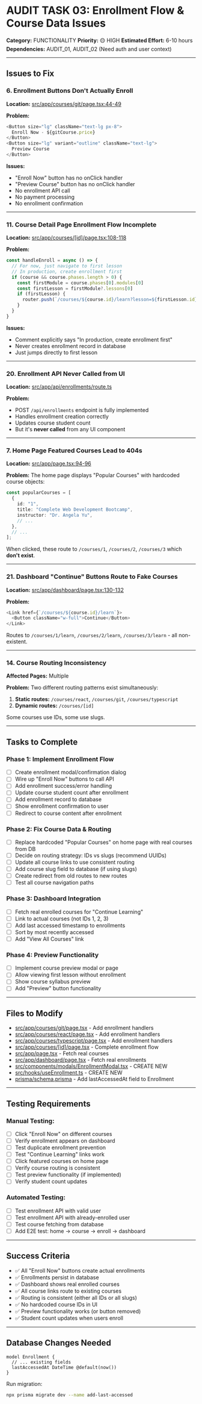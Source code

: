 # AUDIT TASK 03: Enrollment Flow & Course Data Issues

**Category:** FUNCTIONALITY
**Priority:** 🟡 HIGH
**Estimated Effort:** 6-10 hours
**Dependencies:** AUDIT_01, AUDIT_02 (Need auth and user context)

---

## Issues to Fix

### 6. Enrollment Buttons Don't Actually Enroll

**Location:** [src/app/courses/git/page.tsx:44-49](src/app/courses/git/page.tsx#L44-L49)

**Problem:**
```typescript
<Button size="lg" className="text-lg px-8">
  Enroll Now - ${gitCourse.price}
</Button>
<Button size="lg" variant="outline" className="text-lg">
  Preview Course
</Button>
```

**Issues:**
- "Enroll Now" button has no onClick handler
- "Preview Course" button has no onClick handler
- No enrollment API call
- No payment processing
- No enrollment confirmation

---

### 11. Course Detail Page Enrollment Flow Incomplete

**Location:** [src/app/courses/[id]/page.tsx:108-118](src/app/courses/[id]/page.tsx#L108-L118)

**Problem:**
```typescript
const handleEnroll = async () => {
  // For now, just navigate to first lesson
  // In production, create enrollment first
  if (course && course.phases.length > 0) {
    const firstModule = course.phases[0].modules[0]
    const firstLesson = firstModule?.lessons[0]
    if (firstLesson) {
      router.push(`/courses/${course.id}/learn?lesson=${firstLesson.id}`)
    }
  }
}
```

**Issues:**
- Comment explicitly says "In production, create enrollment first"
- Never creates enrollment record in database
- Just jumps directly to first lesson

---

### 20. Enrollment API Never Called from UI

**Location:** [src/app/api/enrollments/route.ts](src/app/api/enrollments/route.ts)

**Problem:**
- POST `/api/enrollments` endpoint is fully implemented
- Handles enrollment creation correctly
- Updates course student count
- But it's **never called** from any UI component

---

### 7. Home Page Featured Courses Lead to 404s

**Location:** [src/app/page.tsx:94-96](src/app/page.tsx#L94-L96)

**Problem:**
The home page displays "Popular Courses" with hardcoded course objects:

```typescript
const popularCourses = [
  {
    id: "1",
    title: "Complete Web Development Bootcamp",
    instructor: "Dr. Angela Yu",
    // ...
  },
  // ...
];
```

When clicked, these route to `/courses/1`, `/courses/2`, `/courses/3` which **don't exist**.

---

### 21. Dashboard "Continue" Buttons Route to Fake Courses

**Location:** [src/app/dashboard/page.tsx:130-132](src/app/dashboard/page.tsx#L130-L132)

**Problem:**
```typescript
<Link href={`/courses/${course.id}/learn`}>
  <Button className="w-full">Continue</Button>
</Link>
```

Routes to `/courses/1/learn`, `/courses/2/learn`, `/courses/3/learn` - all non-existent.

---

### 14. Course Routing Inconsistency

**Affected Pages:** Multiple

**Problem:**
Two different routing patterns exist simultaneously:

1. **Static routes:** `/courses/react`, `/courses/git`, `/courses/typescript`
2. **Dynamic routes:** `/courses/[id]`

Some courses use IDs, some use slugs.

---

## Tasks to Complete

### Phase 1: Implement Enrollment Flow
- [ ] Create enrollment modal/confirmation dialog
- [ ] Wire up "Enroll Now" buttons to call API
- [ ] Add enrollment success/error handling
- [ ] Update course student count after enrollment
- [ ] Add enrollment record to database
- [ ] Show enrollment confirmation to user
- [ ] Redirect to course content after enrollment

### Phase 2: Fix Course Data & Routing
- [ ] Replace hardcoded "Popular Courses" on home page with real courses from DB
- [ ] Decide on routing strategy: IDs vs slugs (recommend UUIDs)
- [ ] Update all course links to use consistent routing
- [ ] Add course slug field to database (if using slugs)
- [ ] Create redirect from old routes to new routes
- [ ] Test all course navigation paths

### Phase 3: Dashboard Integration
- [ ] Fetch real enrolled courses for "Continue Learning"
- [ ] Link to actual courses (not IDs 1, 2, 3)
- [ ] Add last accessed timestamp to enrollments
- [ ] Sort by most recently accessed
- [ ] Add "View All Courses" link

### Phase 4: Preview Functionality
- [ ] Implement course preview modal or page
- [ ] Allow viewing first lesson without enrollment
- [ ] Show course syllabus preview
- [ ] Add "Preview" button functionality

---

## Files to Modify

- [src/app/courses/git/page.tsx](src/app/courses/git/page.tsx) - Add enrollment handlers
- [src/app/courses/react/page.tsx](src/app/courses/react/page.tsx) - Add enrollment handlers
- [src/app/courses/typescript/page.tsx](src/app/courses/typescript/page.tsx) - Add enrollment handlers
- [src/app/courses/[id]/page.tsx](src/app/courses/[id]/page.tsx) - Complete enrollment flow
- [src/app/page.tsx](src/app/page.tsx) - Fetch real courses
- [src/app/dashboard/page.tsx](src/app/dashboard/page.tsx) - Fetch real enrollments
- [src/components/modals/EnrollmentModal.tsx](src/components/modals/EnrollmentModal.tsx) - CREATE NEW
- [src/hooks/useEnrollment.ts](src/hooks/useEnrollment.ts) - CREATE NEW
- [prisma/schema.prisma](prisma/schema.prisma) - Add lastAccessedAt field to Enrollment

---

## Testing Requirements

### Manual Testing:
- [ ] Click "Enroll Now" on different courses
- [ ] Verify enrollment appears on dashboard
- [ ] Test duplicate enrollment prevention
- [ ] Test "Continue Learning" links work
- [ ] Click featured courses on home page
- [ ] Verify course routing is consistent
- [ ] Test preview functionality (if implemented)
- [ ] Verify student count updates

### Automated Testing:
- [ ] Test enrollment API with valid user
- [ ] Test enrollment API with already-enrolled user
- [ ] Test course fetching from database
- [ ] Add E2E test: home → course → enroll → dashboard

---

## Success Criteria

- ✅ All "Enroll Now" buttons create actual enrollments
- ✅ Enrollments persist in database
- ✅ Dashboard shows real enrolled courses
- ✅ All course links route to existing courses
- ✅ Routing is consistent (either all IDs or all slugs)
- ✅ No hardcoded course IDs in UI
- ✅ Preview functionality works (or button removed)
- ✅ Student count updates when users enroll

---

## Database Changes Needed

```prisma
model Enrollment {
  // ... existing fields
  lastAccessedAt DateTime @default(now())
}
```

Run migration:
```bash
npx prisma migrate dev --name add-last-accessed
```
